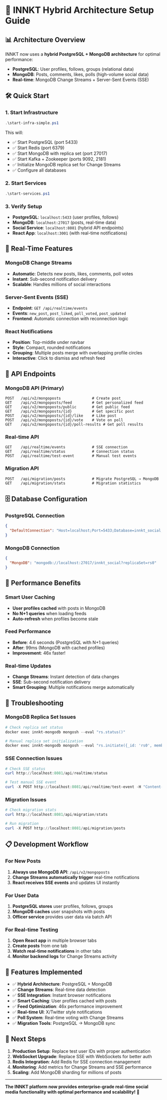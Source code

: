 # 🚀 INNKT Hybrid Architecture Setup Guide

## 📊 Architecture Overview

INNKT now uses a **hybrid PostgreSQL + MongoDB architecture** for optimal performance:

- **PostgreSQL**: User profiles, follows, groups (relational data)
- **MongoDB**: Posts, comments, likes, polls (high-volume social data)
- **Real-time**: MongoDB Change Streams + Server-Sent Events (SSE)

## 🛠️ Quick Start

### 1. Start Infrastructure
```powershell
.\start-infra-simple.ps1
```

This will:
- ✅ Start PostgreSQL (port 5433)
- ✅ Start Redis (port 6379)
- ✅ Start MongoDB with replica set (port 27017)
- ✅ Start Kafka + Zookeeper (ports 9092, 2181)
- ✅ Initialize MongoDB replica set for Change Streams
- ✅ Configure all databases

### 2. Start Services
```powershell
.\start-services.ps1
```

### 3. Verify Setup
- **PostgreSQL**: `localhost:5433` (user profiles, follows)
- **MongoDB**: `localhost:27017` (posts, real-time data)
- **Social Service**: `localhost:8081` (hybrid API endpoints)
- **React App**: `localhost:3001` (with real-time notifications)

## 🔄 Real-Time Features

### MongoDB Change Streams
- **Automatic**: Detects new posts, likes, comments, poll votes
- **Instant**: Sub-second notification delivery
- **Scalable**: Handles millions of social interactions

### Server-Sent Events (SSE)
- **Endpoint**: `GET /api/realtime/events`
- **Events**: `new_post`, `post_liked`, `poll_voted`, `post_updated`
- **Frontend**: Automatic connection with reconnection logic

### React Notifications
- **Position**: Top-middle under navbar
- **Style**: Compact, rounded notifications
- **Grouping**: Multiple posts merge with overlapping profile circles
- **Interactive**: Click to dismiss and refresh feed

## 📡 API Endpoints

### MongoDB API (Primary)
```
POST   /api/v2/mongoposts              # Create post
GET    /api/v2/mongoposts/feed         # Get personalized feed
GET    /api/v2/mongoposts/public       # Get public feed
GET    /api/v2/mongoposts/{id}         # Get specific post
POST   /api/v2/mongoposts/{id}/like    # Like post
POST   /api/v2/mongoposts/{id}/vote    # Vote on poll
GET    /api/v2/mongoposts/{id}/poll-results # Get poll results
```

### Real-time API
```
GET    /api/realtime/events            # SSE connection
GET    /api/realtime/status            # Connection status
POST   /api/realtime/test-event        # Manual test events
```

### Migration API
```
POST   /api/migration/posts            # Migrate PostgreSQL → MongoDB
GET    /api/migration/stats            # Migration statistics
```

## 🗄️ Database Configuration

### PostgreSQL Connection
```json
{
  "DefaultConnection": "Host=localhost;Port=5433;Database=innkt_social;Username=admin_officer;Password=@CAvp57rt26;TrustServerCertificate=true;"
}
```

### MongoDB Connection
```json
{
  "MongoDB": "mongodb://localhost:27017/innkt_social?replicaSet=rs0"
}
```

## 🎯 Performance Benefits

### Smart User Caching
- **User profiles cached** with posts in MongoDB
- **No N+1 queries** when loading feeds
- **Auto-refresh** when profiles become stale

### Feed Performance
- **Before**: 4.6 seconds (PostgreSQL with N+1 queries)
- **After**: 99ms (MongoDB with cached profiles)
- **Improvement**: 46x faster!

### Real-time Updates
- **Change Streams**: Instant detection of data changes
- **SSE**: Sub-second notification delivery
- **Smart Grouping**: Multiple notifications merge automatically

## 🔧 Troubleshooting

### MongoDB Replica Set Issues
```powershell
# Check replica set status
docker exec innkt-mongodb mongosh --eval "rs.status()"

# Manual replica set initialization
docker exec innkt-mongodb mongosh --eval "rs.initiate({_id: 'rs0', members: [{_id: 0, host: 'localhost:27017'}]})"
```

### SSE Connection Issues
```powershell
# Check SSE status
curl http://localhost:8081/api/realtime/status

# Test manual SSE event
curl -X POST http://localhost:8081/api/realtime/test-event -H "Content-Type: application/json" -d '{"eventType":"test","message":"Manual test"}'
```

### Migration Issues
```powershell
# Check migration stats
curl http://localhost:8081/api/migration/stats

# Run migration
curl -X POST http://localhost:8081/api/migration/posts
```

## 📋 Development Workflow

### For New Posts
1. **Always use MongoDB API**: `/api/v2/mongoposts`
2. **Change Streams automatically trigger** real-time notifications
3. **React receives SSE events** and updates UI instantly

### For User Data
1. **PostgreSQL stores** user profiles, follows, groups
2. **MongoDB caches** user snapshots with posts
3. **Officer service** provides user data via batch API

### For Real-time Testing
1. **Open React app** in multiple browser tabs
2. **Create posts** from one tab
3. **Watch real-time notifications** in other tabs
4. **Monitor backend logs** for Change Streams activity

## 🎊 Features Implemented

- ✅ **Hybrid Architecture**: PostgreSQL + MongoDB
- ✅ **Change Streams**: Real-time data detection
- ✅ **SSE Integration**: Instant browser notifications  
- ✅ **Smart Caching**: User profiles cached with posts
- ✅ **Feed Optimization**: 46x performance improvement
- ✅ **Real-time UI**: X/Twitter style notifications
- ✅ **Poll System**: Real-time voting with Change Streams
- ✅ **Migration Tools**: PostgreSQL → MongoDB sync

## 🚀 Next Steps

1. **Production Setup**: Replace test user IDs with proper authentication
2. **WebSocket Upgrade**: Replace SSE with WebSockets for better auth
3. **Redis Integration**: Add Redis for SSE connection management
4. **Monitoring**: Add metrics for Change Streams and SSE performance
5. **Scaling**: Add MongoDB sharding for millions of posts

---

**The INNKT platform now provides enterprise-grade real-time social media functionality with optimal performance and scalability!** 🎉
